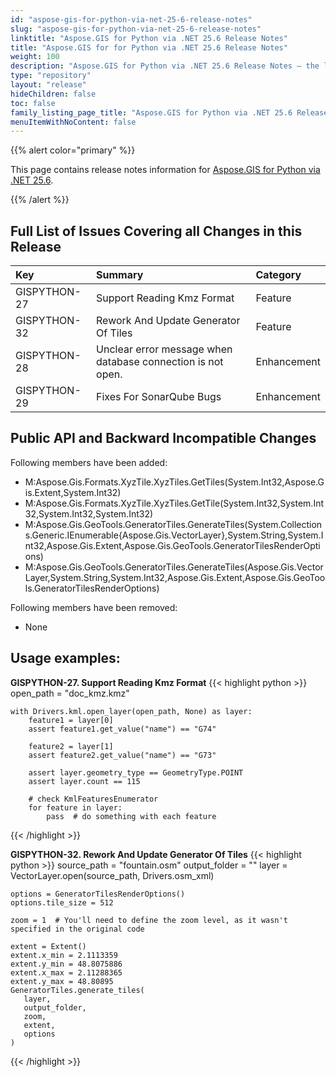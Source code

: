 ```yaml
---
id: "aspose-gis-for-python-via-net-25-6-release-notes"
slug: "aspose-gis-for-python-via-net-25-6-release-notes"
linktitle: "Aspose.GIS for Python via .NET 25.6 Release Notes"
title: "Aspose.GIS for for Python via .NET 25.6 Release Notes"
weight: 100
description: "Aspose.GIS for Python via .NET 25.6 Release Notes – the latest updates and fixes."
type: "repository"
layout: "release"
hideChildren: false
toc: false
family_listing_page_title: "Aspose.GIS for Python via .NET 25.6 Release Notes"
menuItemWithNoContent: false
---
```


{{% alert color="primary" %}}

This page contains release notes information for [Aspose.GIS for Python via .NET 25.6](https://pypi.org/project/aspose-gis-net/).

{{% /alert %}}

## **Full List of Issues Covering all Changes in this Release**

|**Key**     |**Summary**                                                       |**Category**|
|:-----------|:-----------------------------------------------------------------|:-----------|
|GISPYTHON-27| Support Reading Kmz Format									    |Feature     |
|GISPYTHON-32| Rework And Update Generator Of Tiles                             |Feature     |
|GISPYTHON-28| Unclear error message when database connection is not open.      |Enhancement |
|GISPYTHON-29| Fixes For SonarQube Bugs                                         |Enhancement |


## **Public API and Backward Incompatible Changes**
Following members have been added:

+ M:Aspose.Gis.Formats.XyzTile.XyzTiles.GetTiles(System.Int32,Aspose.Gis.Extent,System.Int32) 
+ M:Aspose.Gis.Formats.XyzTile.XyzTiles.GetTile(System.Int32,System.Int32,System.Int32,System.Int32) 
+ M:Aspose.Gis.GeoTools.GeneratorTiles.GenerateTiles(System.Collections.Generic.IEnumerable{Aspose.Gis.VectorLayer},System.String,System.Int32,Aspose.Gis.Extent,Aspose.Gis.GeoTools.GeneratorTilesRenderOptions) 
+ M:Aspose.Gis.GeoTools.GeneratorTiles.GenerateTiles(Aspose.Gis.VectorLayer,System.String,System.Int32,Aspose.Gis.Extent,Aspose.Gis.GeoTools.GeneratorTilesRenderOptions)

Following members have been removed:
* None


## **Usage examples:**

**GISPYTHON-27. Support Reading Kmz Format**
{{< highlight python >}}
    open_path = "doc_kmz.kmz"

    with Drivers.kml.open_layer(open_path, None) as layer:
        feature1 = layer[0]
        assert feature1.get_value("name") == "G74"

        feature2 = layer[1]
        assert feature2.get_value("name") == "G73"

        assert layer.geometry_type == GeometryType.POINT
        assert layer.count == 115

        # check KmlFeaturesEnumerator
        for feature in layer:
            pass  # do something with each feature
{{< /highlight >}}

**GISPYTHON-32. Rework And Update Generator Of Tiles**
{{< highlight python >}}
    source_path = "fountain.osm"
    output_folder = ""
    layer = VectorLayer.open(source_path, Drivers.osm_xml)

    options = GeneratorTilesRenderOptions()
    options.tile_size = 512

    zoom = 1  # You'll need to define the zoom level, as it wasn't specified in the original code

    extent = Extent()
    extent.x_min = 2.1113359
    extent.y_min = 48.8075886
    extent.x_max = 2.11288365
    extent.y_max = 48.80895
    GeneratorTiles.generate_tiles(
       layer,
       output_folder,
       zoom,
       extent,
       options
    )
{{< /highlight >}}